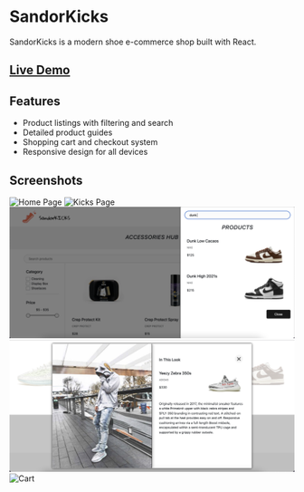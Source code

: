 # SandorKicks
SandorKicks is a modern shoe e-commerce shop built with React.

## [Live Demo](https://sandorkicks.netlify.app/)

## Features
- Product listings with filtering and search
- Detailed product guides
- Shopping cart and checkout system
- Responsive design for all devices

## Screenshots
![Home Page](./src/assets/img/readme/home.png)
![Kicks Page](./src/assets/img/readme/kicks.png)
![Search](./src/assets/img/readme/search.png)
![Details](./src/assets/img/readme/infoModal.png)
![Cart](./src/assets/img/readme/cart.png)